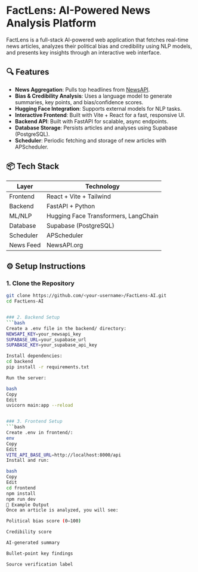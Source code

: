 # FactLens: AI-Powered News Analysis Platform

FactLens is a full-stack AI-powered web application that fetches real-time news articles, analyzes their political bias and credibility using NLP models, and presents key insights through an interactive web interface.

## 🔍 Features

- **News Aggregation**: Pulls top headlines from [NewsAPI](https://newsapi.org/).
- **Bias & Credibility Analysis**: Uses a language model to generate summaries, key points, and bias/confidence scores.
- **Hugging Face Integration**: Supports external models for NLP tasks.
- **Interactive Frontend**: Built with Vite + React for a fast, responsive UI.
- **Backend API**: Built with FastAPI for scalable, async endpoints.
- **Database Storage**: Persists articles and analyses using Supabase (PostgreSQL).
- **Scheduler**: Periodic fetching and storage of new articles with APScheduler.

## 📦 Tech Stack

| Layer       | Technology            |
|-------------|------------------------|
| Frontend    | React + Vite + Tailwind |
| Backend     | FastAPI + Python       |
| ML/NLP      | Hugging Face Transformers, LangChain |
| Database    | Supabase (PostgreSQL) |
| Scheduler   | APScheduler            |
| News Feed   | NewsAPI.org            |

## ⚙️ Setup Instructions

### 1. Clone the Repository

```bash
git clone https://github.com/<your-username>/FactLens-AI.git
cd FactLens-AI


### 2. Backend Setup
```bash
Create a .env file in the backend/ directory:
NEWSAPI_KEY=your_newsapi_key
SUPABASE_URL=your_supabase_url
SUPABASE_KEY=your_supabase_api_key

Install dependencies:
cd backend
pip install -r requirements.txt

Run the server:

bash
Copy
Edit
uvicorn main:app --reload


### 3. Frontend Setup
```bash
Create .env in frontend/:
env
Copy
Edit
VITE_API_BASE_URL=http://localhost:8000/api
Install and run:

bash
Copy
Edit
cd frontend
npm install
npm run dev
🧠 Example Output
Once an article is analyzed, you will see:

Political bias score (0–100)

Credibility score

AI-generated summary

Bullet-point key findings

Source verification label